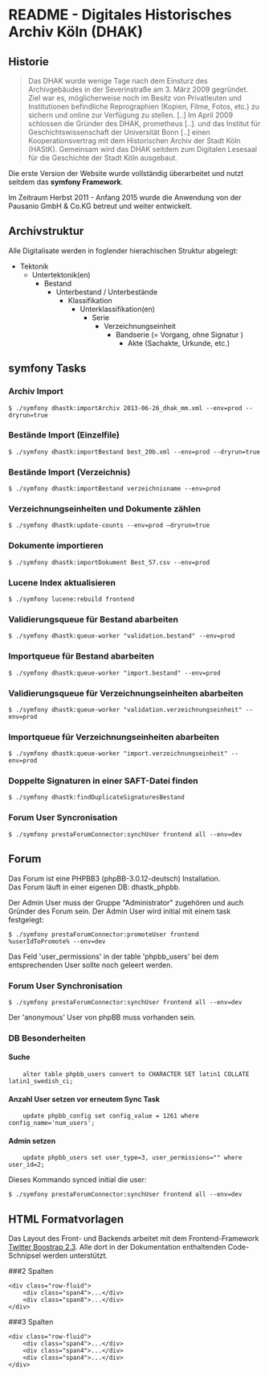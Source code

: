 README  - Digitales Historisches Archiv Köln (DHAK)
================================================================================


Historie
--------------------------------------------------------------------------------
> Das DHAK wurde wenige Tage nach dem Einsturz des Archivgebäudes in der
Severinstraße am 3. März 2009 gegründet. Ziel war es, möglicherweise noch im
Besitz von Privatleuten und Institutionen befindliche Reprographien (Kopien,
Filme, Fotos, etc.) zu sichern und online zur Verfügung zu stellen. [..]
Im April 2009 schlossen die Gründer des DHAK, prometheus [..]. und das Institut
für Geschichtswissenschaft der Universität Bonn [..] einen Kooperationsvertrag
mit dem Historischen Archiv der Stadt Köln (HAStK). Gemeinsam wird das DHAK
seitdem zum Digitalen Lesesaal für die Geschichte der Stadt Köln ausgebaut.

Die erste Version der Website wurde vollständig überarbeitet und nutzt seitdem
das **symfony Framework**.

Im Zeitraum Herbst 2011 - Anfang 2015 wurde die Anwendung von der Pausanio
GmbH & Co.KG betreut und weiter entwickelt.  


Archivstruktur
--------------------------------------------------------------------------------
Alle Digitalisate werden in foglender hierachischen Struktur abgelegt:

- Tektonik
	- Untertektonik(en)
		- Bestand
			- Unterbestand / Unterbestände
				- Klassifikation
					- Unterklassifikation(en)
						- Serie
							- Verzeichnungseinheit
								- Bandserie (= Vorgang, ohne Signatur )
									- Akte (Sachakte, Urkunde, etc.)


symfony Tasks
--------------------------------------------------------------------------------

### Archiv Import
    $ ./symfony dhastk:importArchiv 2013-06-26_dhak_mm.xml --env=prod --dryrun=true

### Bestände Import (Einzelfile)
    $ ./symfony dhastk:importBestand best_20b.xml --env=prod --dryrun=true

### Bestände Import (Verzeichnis)
    $ ./symfony dhastk:importBestand verzeichnisname --env=prod

### Verzeichnungseinheiten und Dokumente zählen
    $ ./symfony dhastk:update-counts --env=prod —dryrun=true

### Dokumente importieren
    $ ./symfony dhastk:importDokument Best_57.csv --env=prod

### Lucene Index aktualisieren
    $ ./symfony lucene:rebuild frontend

### Validierungsqueue für Bestand abarbeiten
    $ ./symfony dhastk:queue-worker "validation.bestand" --env=prod

### Importqueue für Bestand abarbeiten
    $ ./symfony dhastk:queue-worker "import.bestand" --env=prod

### Validierungsqueue für Verzeichnungseinheiten abarbeiten
    $ ./symfony dhastk:queue-worker "validation.verzeichnungseinheit" --env=prod

### Importqueue für Verzeichnungseinheiten abarbeiten
    $ ./symfony dhastk:queue-worker "import.verzeichnungseinheit" --env=prod

### Doppelte Signaturen in einer SAFT-Datei finden
    $ ./symfony dhastk:findDuplicateSignaturesBestand

### Forum User Syncronisation
    $ ./symfony prestaForumConnector:synchUser frontend all --env=dev


Forum
--------------------------------------------------------------------------------

Das Forum ist eine PHPBB3 (phpBB-3.0.12-deutsch) Installation.  
Das Forum läuft in einer eigenen DB: dhastk_phpbb.  

Der Admin User muss der Gruppe "Administrator" zugehören und auch Gründer des Forum sein.
Der Admin User wird initial mit einem task festgelegt:  

    $ ./symfony prestaForumConnector:promoteUser frontend %userIdToPromote% --env=dev

Das Feld 'user_permissions' in der table 'phpbb_users' bei dem entsprechenden User sollte noch geleert werden.


### Forum User Synchronisation

    $ ./symfony prestaForumConnector:synchUser frontend all --env=dev

Der 'anonymous' User von phpBB muss vorhanden sein.


### DB Besonderheiten

#### Suche

		alter table phpbb_users convert to CHARACTER SET latin1 COLLATE latin1_swedish_ci;

#### Anzahl User setzen vor erneutem Sync Task

		update phpbb_config set config_value = 1261 where config_name='num_users';

#### Admin setzen

		update phpbb_users set user_type=3, user_permissions="" where user_id=2;

Dieses Kommando synced initial die user:

    $ ./symfony prestaForumConnector:synchUser frontend all --env=dev


HTML Formatvorlagen
--------------------------------------------------------------------------------

Das Layout des Front- und Backends arbeitet mit dem Frontend-Framework
[Twitter Boostrap 2.3](http://getbootstrap.com/2.3.2/). Alle dort in der
Dokumentation enthaltenden Code-Schnipsel werden unterstützt.

###2 Spalten

    <div class="row-fluid">
        <div class="span4">...</div>
        <div class="span8">...</div>
    </div>

###3 Spalten

    <div class="row-fluid">
        <div class="span4">...</div>
        <div class="span4">...</div>
        <div class="span4">...</div>
    </div>
